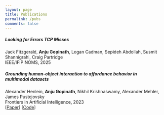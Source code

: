 ```yaml
---
layout: page
title: Publications
permalink: /pubs
comments: false
---
```


<div class="row justify-content-between">

   
<div class="col-md-8 pr-5">
   <h5>Looking for Errors TCP Misses</h5>
   Jack Fitzgerald, <b>Anju Gopinath</b>, Logan Cadman, Sepideh Abdollah, Susmit Shannigrahi, Craig Partridge
   <br/>IEEE/IFIP NOMS, 2025
</div>

<div class="col-md-8 pr-5">
<h5>Grounding human-object interaction to affordance behavior in multimodal datasets
</h5>
   Alexander Henlein, <b>Anju Gopinath</b>, Nikhil Krishnaswamy, Alexander Mehler, James Pustejovsky
   <br/>Frontiers in Artificial Intelligence, 2023
   <br/>[<a href="https://www.ncbi.nlm.nih.gov/pmc/articles/PMC9923013/">Paper</a>] [<a href="https://github.com/VoxML/affordance-annotation">Code</a>]
 

</div>


</div>

